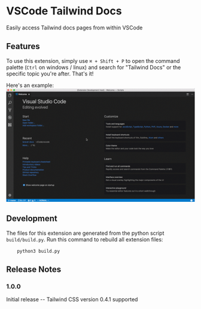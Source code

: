 # VSCode Tailwind Docs

Easily access Tailwind docs pages from within VSCode

## Features

To use this extension, simply use `⌘ + Shift + P` to open the command palette (`Ctrl` on windows / linux) and search for "Tailwind Docs" or the specific topic you're after. That's it!


Here's an example:    
![Extension Preview](img/preview.gif)


## Development

The files for this extension are generated from the python script `build/build.py`. Run this command to rebuild all extension files:

```
    python3 build.py
```

## Release Notes

### 1.0.0

Initial release -- Tailwind CSS version 0.4.1 supported

